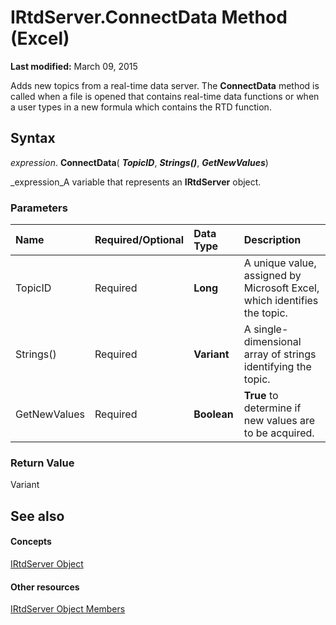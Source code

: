 
# IRtdServer.ConnectData Method (Excel)

 **Last modified:** March 09, 2015

Adds new topics from a real-time data server. The  **ConnectData** method is called when a file is opened that contains real-time data functions or when a user types in a new formula which contains the RTD function.

## Syntax

 _expression_. **ConnectData**( **_TopicID_**,  **_Strings()_**,  **_GetNewValues_**)

 _expression_A variable that represents an  **IRtdServer** object.


### Parameters



|**Name**|**Required/Optional**|**Data Type**|**Description**|
|:-----|:-----|:-----|:-----|
|TopicID|Required| **Long**| A unique value, assigned by Microsoft Excel, which identifies the topic.|
|Strings()|Required| **Variant**|A single-dimensional array of strings identifying the topic.|
|GetNewValues|Required| **Boolean**| **True** to determine if new values are to be acquired.|

### Return Value

Variant


## See also


#### Concepts


 [IRtdServer Object](6a85aa64-9514-74bb-3c63-141275f1b671.md)
#### Other resources


 [IRtdServer Object Members](90baa971-8dc0-b4b9-77c4-72530f1aaf21.md)
